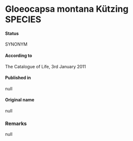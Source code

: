 # Gloeocapsa montana Kützing SPECIES

#### Status
SYNONYM

#### According to
The Catalogue of Life, 3rd January 2011

#### Published in
null

#### Original name
null

### Remarks
null